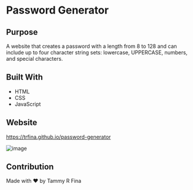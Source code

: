 # Password Generator

## Purpose
A website that creates a password with a length from 8 to 128 and can include up to four character string sets:  lowercase, UPPERCASE, numbers, and special characters. 

## Built With
* HTML
* CSS
* JavaScript

## Website
https://trfina.github.io/password-generator


![image](https://user-images.githubusercontent.com/12851682/142738038-ced2f713-635d-42e4-a197-72cf6124f16c.png)

## Contribution
Made with ❤️ by Tammy R Fina

